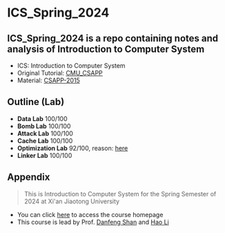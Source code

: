 # ICS_Spring_2024

## ICS_Spring_2024 is a repo containing notes and analysis of Introduction to Computer System

- ICS: Introduction to Computer System
- Original Tutorial: [CMU_CSAPP](https://csapp.cs.cmu.edu/)
- Material: [CSAPP-2015](https://www.bilibili.com/video/BV1iW411d7hd/?spm_id_from=333.337.search-card.all.click)

## Outline (Lab)

- __Data Lab__ 100/100
- __Bomb Lab__ 100/100
- __Attack Lab__ 100/100
- __Cache Lab__ 100/100
- __Optimization Lab__ 92/100, reason: [here](https://xjtu.men/t/optim-lab/11826)
- __Linker Lab__ 100/100

## Appendix

> This is Introduction to Computer System for the Spring Semester of 2024 at Xi'an Jiaotong University

- You can click [here](https://ics.dfshan.net/) to access the course homepage
- This course is lead by Prof. [Danfeng Shan](https://dfshan.github.io/) and [Hao Li](https://aquatoney.github.io/)
